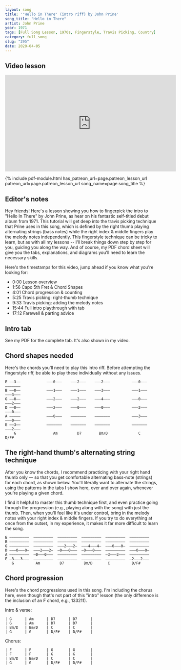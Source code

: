 ```yaml
---
layout: song
title: '"Hello in There" (intro riff) by John Prine'
song_title: "Hello in There"
artist: John Prine
year: 1971
tags: [Full Song Lesson, 1970s, Fingerstyle, Travis Picking, Country]
category: full_song
slug: "295"
date: 2020-04-05
---
```



<!-- patreon_lesson_available: true
patreon_lesson_url: https://www.patreon.com/posts/35467639 -->

## Video lesson

<!-- Coming soon... -->

<iframe width="560" height="315" src="https://www.youtube.com/embed/mGY1X2t4KZE" frameborder="0" allow="accelerometer; autoplay; encrypted-media; gyroscope; picture-in-picture" allowfullscreen></iframe>

{% include pdf-module.html has_patreon_url=page.patreon_lesson_url patreon_url=page.patreon_lesson_url song_name=page.song_title %}

## Editor's notes

Hey friends! Here's a lesson showing you how to fingerpick the intro to "Hello In There" by John Prine, as hear on his fantastic self-titled debut album from 1971. This tutorial will get deep into the travis picking technique that Prine uses in this song, which is defined by the right thumb playing alternating strings (bass notes) while the right index & middle fingers play the melody notes independently. This fingerstyle technique can be tricky to learn, but as with all my lessons -- I'll break things down step by step for you, guiding you along the way. And of course, my PDF chord sheet will give you the tabs, explanations, and diagrams you'll need to learn the necessary skills.

Here's the timestamps for this video, jump ahead if you know what you're looking for:

- 0:00 Lesson overview
- 1:56 Capo 5th Fret & Chord Shapes
- 4:01 Chord progression & counting
- 5:25 Travis picking: right-thumb technique
- 9:33 Travis picking: adding the melody notes
- 15:44 Full intro playthrough with tab
- 17:12 Farewell & parting advice

## Intro tab

See my PDF for the complete tab. It's also shown in my video.

## Chord shapes needed

Here's the chords you'll need to play this intro riff. Before attempting the fingerstyle riff, be able to play these individually without any issues.

    E ––3––            –––0–––    –––2–––    –––2–––          –––0–––    –––––––
    B ––0––            –––1–––    –––1–––    –––3–––          –––1–––    –––3–––
    G ––0––            –––2–––    –––2–––    –––4–––          –––0–––    –––2–––
    D ––0––            –––2–––    –––0–––    –––0–––          –––2–––    –––0–––
    A –––––            –––0–––    –––––––    –––––––          –––3–––    –––0–––
    E ––3––            –––––––    –––––––    –––––––          –––––––    –––2–––
        G                 Am         D7        Bm/D              C         D/F#

## The right-hand thumb's alternating string technique

After you know the chords, I recommend practicing with your right hand thumb only –– so that you get comfortable alternating bass-note (strings) for each chord, as shown below. You'll literally want to alternate the strings, using the patterns in the tabs I show here, over and over again, whenever you're playing a given chord.

I find it helpful to master this thumb technique first, and even practice going through the progression (e.g., playing along with the song) with just the thumb. Then, when you'll feel like it's under control, bring in the melody notes with your right index & middle fingers. If you try to do everything at once from the outset, in my experience, it makes it far more difficult to learn the song.

    E –––––––––  –––––––––  –––––––––  –––––––––  –––––––––  –––––––––
    B –––––––––  –––––––––  –––––––––  –––––––––  –––––––––  –––––––––
    G –––––––––  –––––––––  –––2–––2–  –––4–––4–  –––0–––0–  –––––––––
    D –––0–––0–  –––2–––2–  –0–––0–––  –0–––0–––  –––––––––  –––0–––0–
    A –––––––––  –0–––0–––  –––––––––  –––––––––  –3–––3–––  –––––––––
    E –3–––3–––  –––––––––  –––––––––  –––––––––  –––––––––  –2–––2–––
       G          Am         D7         Bm/D       C          D/F#

## Chord progression

Here's the chord progressions used in this song. I'm including the chorus here, even though that's not part of this "intro" lesson (the only difference is the inclusion of an F chord, e.g., 133211).

Intro & verse:

    | G      | Am      | D7      | D7      |
    | G      | Am      | D7      | D7      |
    | Bm/D   | Bm/D    | C       | C       |
    | G      | G       | D/F#    | D/F#    |

Chorus:

    | F      | F       | G       | G       |
    | F      | F       | G       | G       |
    | Bm/D   | Bm/D    | C       | C       |
    | G      | G       | D/F#    | D/F#    |
